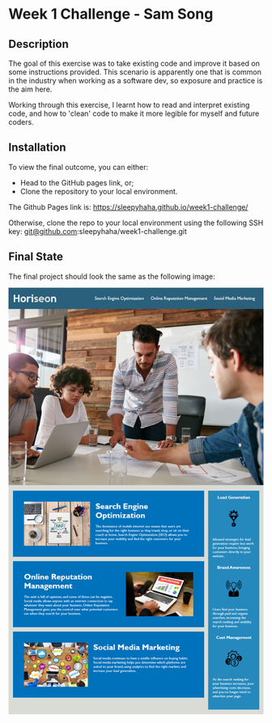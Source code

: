 # Week 1 Challenge - Sam Song

## Description

The goal of this exercise was to take existing code and improve it based on some instructions provided. This scenario is apparently one that is common in the industry when working as a software dev, so exposure and practice is the aim here.

Working through this exercise, I learnt how to read and interpret existing code, and how to 'clean' code to make it more legible for myself and future coders.

## Installation

To view the final outcome, you can either:

- Head to the GitHub pages link, or;
- Clone the repository to your local environment.

The Github Pages link is: https://sleepyhaha.github.io/week1-challenge/

Otherwise, clone the repo to your local environment using the following SSH key: git@github.com:sleepyhaha/week1-challenge.git

## Final State

The final project should look the same as the following image:

![final project state](./Assets/01-html-css-git-homework-demo.png)
